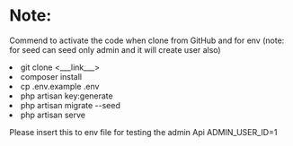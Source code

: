 <h1>Note:</h1>
<p>Commend to activate the code when clone from GitHub and for env (note: for seed can seed only admin and it will create user also) </p>
<li>git clone <___link___>
<li>composer install</li>
<li>cp .env.example .env</li>
<li>php artisan key:generate</li>
<li>php artisan migrate --seed</li>
<li>php artisan serve</li>

Please insert this to env file for testing the admin Api
ADMIN_USER_ID=1
